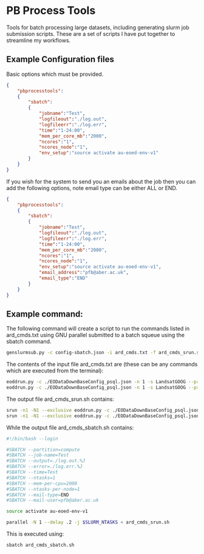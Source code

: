 # PB Process Tools

Tools for batch processing large datasets, including generating slurm job submission scripts. These are a set of scripts I have put together to streamline my workflows.

## Example Configuration files

Basic options which must be provided. 
```json
{
    "pbprocesstools":
    {
        "sbatch":
        {
            "jobname":"Test",
            "logfileout":"./log.out",
            "logfileerr":"./log.err",
            "time":"1-24:00",
            "mem_per_core_mb":"2000",
            "ncores":"1",
            "ncores_node":"1",
            "env_setup":"source activate au-eoed-env-v1"
        }
    }
}
```

If you wish for the system to send you an emails about the job then you can add the following options, note email type can be either ALL or END.
```json
{
    "pbprocesstools":
    {
        "sbatch":
        {
            "jobname":"Test",
            "logfileout":"./log.out",
            "logfileerr":"./log.err",
            "time":"1-24:00",
            "mem_per_core_mb":"2000",
            "ncores":"1",
            "ncores_node":"1",
            "env_setup":"source activate au-eoed-env-v1",
            "email_address":"pfb@aber.ac.uk",
            "email_type":"END"
        }
    }
}
```

## Example command:

The following command will create a script to run the commands listed in ard_cmds.txt using GNU parallel submitted to a batch squeue using the sbatch command.
```bash
genslurmsub.py -c config-sbatch.json -i ard_cmds.txt -f ard_cmds_srun.sh -o ard_cmds_sbatch.sh
```

The contents of the input file ard_cmds.txt are (these can be any commands which are executed from the terminal):

```bash
eoddrun.py -c ./EODataDownBaseConfig_psql.json -n 1 -s LandsatGOOG --processard --sceneid 9
eoddrun.py -c ./EODataDownBaseConfig_psql.json -n 1 -s LandsatGOOG --processard --sceneid 83
```

The output file ard_cmds_srun.sh contains:

```bash
srun -n1 -N1 --exclusive eoddrun.py -c ./EODataDownBaseConfig_psql.json -n 1 -s LandsatGOOG --processard --sceneid 9
srun -n1 -N1 --exclusive eoddrun.py -c ./EODataDownBaseConfig_psql.json -n 1 -s LandsatGOOG --processard --sceneid 83
```

While the output file ard_cmds_sbatch.sh contains:

```bash
#!/bin/bash --login

#SBATCH --partition=compute
#SBATCH --job-name=Test
#SBATCH --output=./log.out.%J
#SBATCH --error=./log.err.%J
#SBATCH --time=Test
#SBATCH --ntasks=1
#SBATCH --mem-per-cpu=2000
#SBATCH --ntasks-per-node=1
#SBATCH --mail-type=END
#SBATCH --mail-user=pfb@aber.ac.uk

source activate au-eoed-env-v1

parallel -N 1 --delay .2 -j $SLURM_NTASKS < ard_cmds_srun.sh

```

This is executed using: 
```bash
sbatch ard_cmds_sbatch.sh
```

